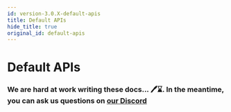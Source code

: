 ```yaml
---
id: version-3.0.X-default-apis
title: Default APIs
hide_title: true
original_id: default-apis
---
```


# Default APIs

### We are hard at work writing these docs... 🖊️⌛. In the meantime, you can ask us questions on [our Discord](https://supertokens.io/discord)